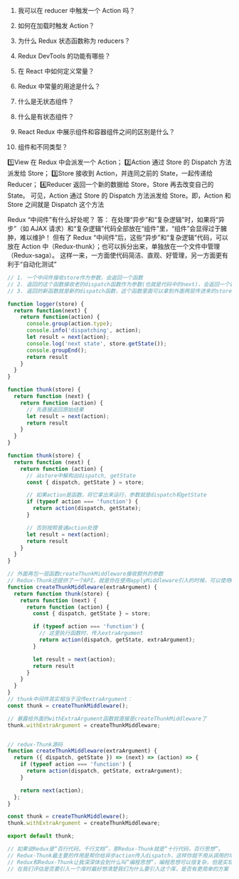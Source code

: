 1. 我可以在 reducer 中触发一个 Action 吗？
2. 如何在加载时触发 Action？
3. 为什么 Redux 状态函数称为 reducers？
4. Redux DevTools 的功能有哪些？

1. 在 React 中如何定义常量？
2. Redux 中常量的用途是什么？

1. 什么是无状态组件？
2. 什么是有状态组件？
3. React Redux 中展示组件和容器组件之间的区别是什么？
4. 组件和不同类型？

1️⃣View 在 Redux 中会派发一个 Action；
2️⃣Action 通过 Store 的 Dispatch 方法派发给 Store；
3️⃣Store 接收到 Action，并连同之前的 State，一起传递给 Reducer；
4️⃣Reducer 返回一个新的数据给 Store，Store 再去改变自己的 State。
可见，Action 通过 Store 的 Dispatch 方法派发给 Store。即，Action 和 Store 之间就是 Dispatch 这个方法

Redux “中间件”有什么好处呢？
答：
在处理“异步”和“复杂逻辑”时，如果将“异步”（如 AJAX 请求）和“复杂逻辑”代码全部放在“组件”里，“组件”会显得过于臃肿，难以维护！
但有了 Redux “中间件”后，这些“异步”和“复杂逻辑”代码，可以放在 Action 中（Redux-thunk）；也可以拆分出来，单独放在一个文件中管理（Redux-saga）。
这样一来，一方面使代码简洁、直观、好管理，另一方面更有利于“自动化测试”

```js
// 1. 一个中间件接收store作为参数，会返回一个函数
// 2. 返回的这个函数接收老的dispatch函数作为参数(也就是代码中的next)，会返回一个新的函数
// 3. 返回的新函数就是新的dispatch函数，这个函数里面可以拿到外面两层传进来的store和老dispatch函数

function logger(store) {
  return function(next) {
    return function(action) {
      console.group(action.type);
      console.info('dispatching', action);
      let result = next(action);
      console.log('next state', store.getState());
      console.groupEnd();
      return result
    }
  }
}

function thunk(store) {
  return function (next) {
    return function (action) {
      // 先直接返回原始结果
      let result = next(action);
      return result
    }
  }
}

function thunk(store) {
  return function (next) {
    return function (action) {
      // 从store中解构出dispatch, getState
      const { dispatch, getState } = store;

      // 如果action是函数，将它拿出来运行，参数就是dispatch和getState
      if (typeof action === 'function') {
        return action(dispatch, getState);
      }

      // 否则按照普通action处理
      let result = next(action);
      return result
    }
  }
}

// 外面再包一层函数createThunkMiddleware接收额外的参数
// Redux-Thunk还提供了一个API，就是你在使用applyMiddleware引入的时候，可以使用withExtraArgument注入几个自定义的参数
function createThunkMiddleware(extraArgument) {
  return function thunk(store) {
    return function (next) {
      return function (action) {
        const { dispatch, getState } = store;

        if (typeof action === 'function') {
          // 这里执行函数时，传入extraArgument
          return action(dispatch, getState, extraArgument);  
        }

        let result = next(action);
        return result
      }
    }
  }
}
// thunk中间件其实相当于没传extraArgument：
const thunk = createThunkMiddleware();

// 暴露给外面的withExtraArgument函数就直接是createThunkMiddleware了
thunk.withExtraArgument = createThunkMiddleware;


// redux-Thunk源码
function createThunkMiddleware(extraArgument) {
  return ({ dispatch, getState }) => (next) => (action) => {
    if (typeof action === 'function') {
      return action(dispatch, getState, extraArgument);
    }

    return next(action);
  };
}

const thunk = createThunkMiddleware();
thunk.withExtraArgument = createThunkMiddleware;

export default thunk;

// 如果说Redux是“百行代码，千行文档”，那Redux-Thunk就是“十行代码，百行思想”。
// Redux-Thunk最主要的作用是帮你给异步action传入dispatch，这样你就不用从调用的地方手动传入dispatch，从而实现了调用的地方和使用的地方的解耦。
// Redux和Redux-Thunk让我深深体会到什么叫“编程思想”，编程思想可以很复杂，但是实现可能并不复杂，但是却非常有用。
// 在我们评估是否要引入一个库时最好想清楚我们为什么要引入这个库，是否有更简单的方案

```



